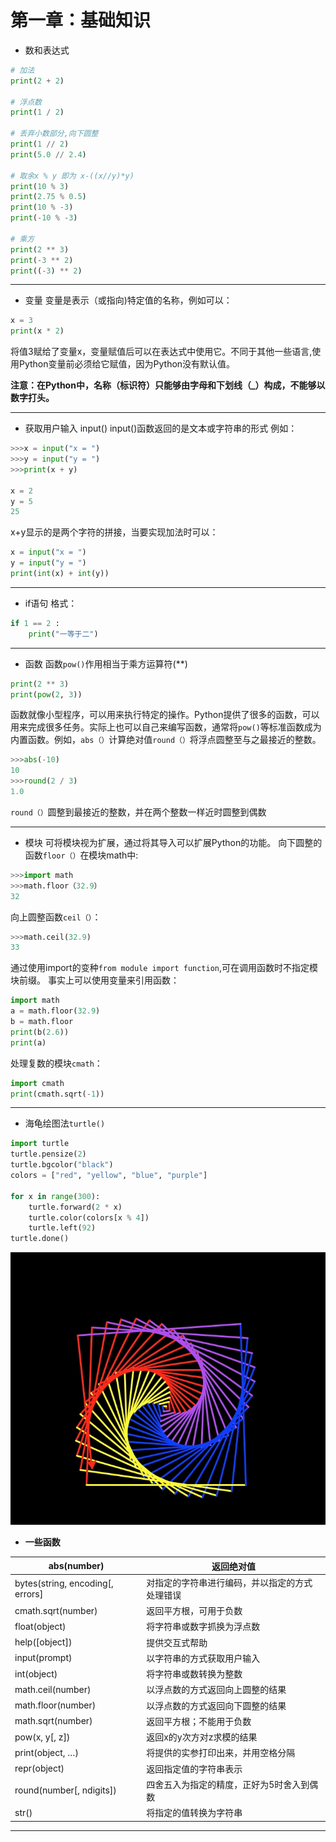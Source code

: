 # 第一章：基础知识
* 数和表达式
  
```PYTHON
# 加法
print(2 + 2)

# 浮点数
print(1 / 2)

# 丢弃小数部分,向下圆整
print(1 // 2)
print(5.0 // 2.4)

# 取余x % y 即为 x-((x//y)*y)
print(10 % 3)
print(2.75 % 0.5)
print(10 % -3)
print(-10 % -3)

# 乘方
print(2 ** 3)
print(-3 ** 2)
print((-3) ** 2)
```

-------

* 变量
变量是表示（或指向)特定值的名称，例如可以：

```Python
x = 3
print(x * 2)
```
将值3赋给了变量x，变量赋值后可以在表达式中使用它。不同于其他一些语言,使用Python变量前必须给它赋值，因为Python没有默认值。

**注意：在Python中，名称（标识符）只能够由字母和下划线（_）构成，不能够以数字打头。**

-------
* 获取用户输入
input()
input()函数返回的是文本或字符串的形式
例如：

```python
>>>x = input("x = ")
>>>y = input("y = ")
>>>print(x + y)

x = 2
y = 5
25
```
x+y显示的是两个字符的拼接，当要实现加法时可以：

```python
x = input("x = ")
y = input("y = ")
print(int(x) + int(y))
```

-------
* if语句
格式：

```python
if 1 == 2 :
    print("一等于二")
```

-------
* 函数
函数`pow()`作用相当于乘方运算符(**)

```python 
print(2 ** 3)
print(pow(2, 3))
```
函数就像小型程序，可以用来执行特定的操作。Python提供了很多的函数，可以用来完成很多任务。实际上也可以自己来编写函数，通常将`pow()`等标准函数成为内置函数。例如，`abs（）`计算绝对值`round（）`将浮点圆整至与之最接近的整数。

```python   
>>>abs(-10)
10
>>>round(2 / 3)
1.0
```
`round（）`圆整到最接近的整数，并在两个整数一样近时圆整到偶数

-------
* 模块
可将模块视为扩展，通过将其导入可以扩展Python的功能。
向下圆整的函数`floor（）`在模块math中:

```python
>>>import math
>>>math.floor（32.9）
32
```
向上圆整函数`ceil（）`：

```python
>>>math.ceil(32.9)
33
```
通过使用import的变种`from module import function`,可在调用函数时不指定模块前缀。
事实上可以使用变量来引用函数：
```python
import math
a = math.floor(32.9)
b = math.floor
print(b(2.6))
print(a)
```
处理复数的模块`cmath`：
```python
import cmath
print(cmath.sqrt(-1))
```

-------
* 海龟绘图法`turtle()`

```python
import turtle
turtle.pensize(2)
turtle.bgcolor("black")
colors = ["red", "yellow", "blue", "purple"]

for x in range(300):
    turtle.forward(2 * x)
    turtle.color(colors[x % 4])
    turtle.left(92)
turtle.done() 
```
![-w356](https://raw.githubusercontent.com/leon1581/Python-/master/%E7%AC%AC%E4%B8%80%E7%AB%A0/15590276657576.jpg)

* **一些函数**
 
| abs(number) | 返回绝对值 |
| --- | --- |
| bytes(string, encoding[, errors] | 对指定的字符串进行编码，并以指定的方式处理错误 |
| cmath.sqrt(number) | 返回平方根，可用于负数 |
| float(object) | 将字符串或数字抓换为浮点数 |
| help([object]) | 提供交互式帮助 |
| input(prompt) | 以字符串的方式获取用户输入 |
| int(object) | 将字符串或数转换为整数 |
| math.ceil(number) | 以浮点数的方式返回向上圆整的结果 |
| math.floor(number) | 以浮点数的方式返回向下圆整的结果 |
| math.sqrt(number) | 返回平方根；不能用于负数 |
| pow(x, y[, z]) | 返回x的y次方对z求模的结果 |
| print(object, …) | 将提供的实参打印出来，并用空格分隔 |
| repr(object) | 返回指定值的字符串表示 |
| round(number[, ndigits]) | 四舍五入为指定的精度，正好为5时舍入到偶数 |
| str() | 将指定的值转换为字符串  |


-------
